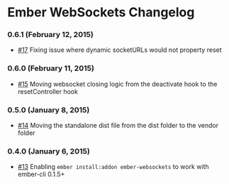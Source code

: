 # Ember WebSockets Changelog

### 0.6.1 (February 12, 2015)
- [#17](https://github.com/thoov/ember-websockets/pull/17) Fixing issue where dynamic socketURLs would not property reset

### 0.6.0 (February 11, 2015)
- [#15](https://github.com/thoov/ember-websockets/pull/15) Moving websocket closing logic from the deactivate hook to the resetController hook

### 0.5.0 (January 8, 2015)
- [#14](https://github.com/thoov/ember-websockets/pull/14) Moving the standalone dist file from the dist folder to the vendor folder

### 0.4.0 (January 6, 2015)
- [#13](https://github.com/thoov/ember-websockets/pull/13) Enabling `ember install:addon ember-websockets` to work with ember-cli 0.1.5+
